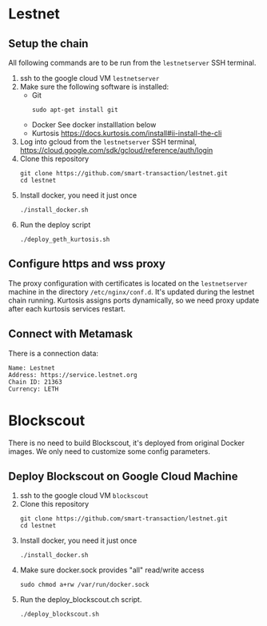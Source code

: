 # Lestnet

## Setup the chain

All following commands are to be run from the `lestnetserver` SSH terminal.

1.  ssh to the google cloud VM `lestnetserver`
1.  Make sure the following software is installed:
    -   Git
        ```
        sudo apt-get install git
        ```
    -   Docker
        See docker installlation below
    -   Kurtosis
        https://docs.kurtosis.com/install#ii-install-the-cli
1.  Log into gcloud from the `lestnetserver` SSH terminal, https://cloud.google.com/sdk/gcloud/reference/auth/login
1.  Clone this repository
    ```
    git clone https://github.com/smart-transaction/lestnet.git
    cd lestnet
    ```
1.  Install docker, you need it just once 
    ```
    ./install_docker.sh
    ```
1.  Run the deploy script
    ```
    ./deploy_geth_kurtosis.sh
    ```

## Configure https and wss proxy

The proxy configuration with certificates is located on the `lestnetserver` machine in the directory `/etc/nginx/conf.d`. It's updated during the lestnet chain running. Kurtosis assigns ports dynamically, so we need proxy update after each kurtosis services restart.

## Connect with Metamask

There is a connection data:

```
Name: Lestnet
Address: https://service.lestnet.org
Chain ID: 21363
Currency: LETH
```

# Blockscout

There is no need to build Blockscout, it's deployed from original Docker images. We only need to customize some config parameters.

## Deploy Blockscout on Google Cloud Machine

1.  ssh to the google cloud VM `blockscout`
1.  Clone this repository
    ```
    git clone https://github.com/smart-transaction/lestnet.git
    cd lestnet
    ```
1.  Install docker, you need it just once 
    ```
    ./install_docker.sh
    ```
1.  Make sure docker.sock provides "all" read/write access
    ```
    sudo chmod a+rw /var/run/docker.sock
    ```
1.  Run the deploy_blockscout.ch script.
    ```
    ./deploy_blockscout.sh
    ```
